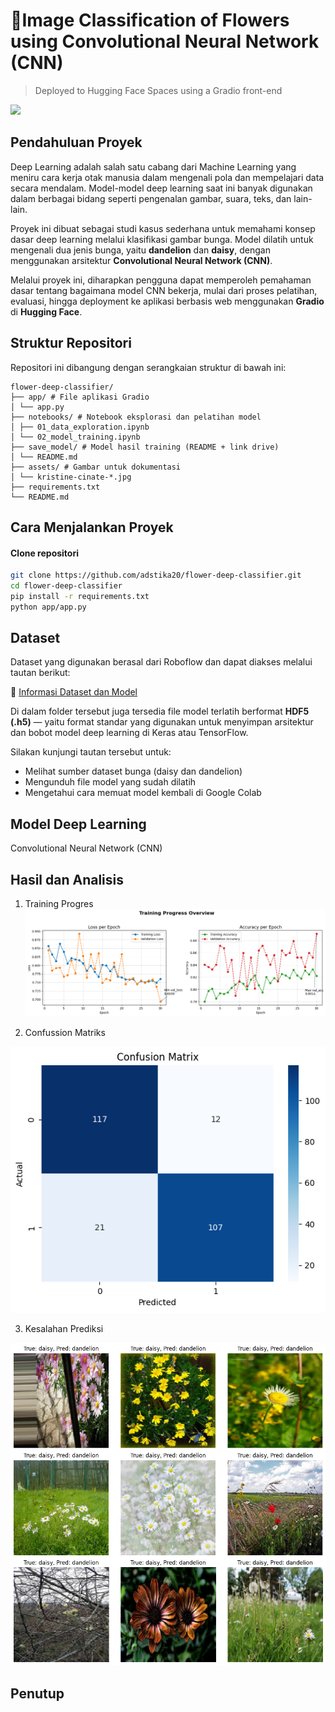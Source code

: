 # 🌼Image Classification of Flowers using Convolutional Neural Network (CNN)
> Deployed to Hugging Face Spaces using a Gradio front-end

<img src="https://github.com/adstika20/flower-deep-classifier/blob/main/assets/kristine-cinate-krlsGrxLa3U-unsplash.jpg?raw=true" width="950"/>


## Pendahuluan Proyek

Deep Learning adalah salah satu cabang dari Machine Learning yang meniru cara kerja otak manusia dalam mengenali pola dan mempelajari data secara mendalam. Model-model deep learning saat ini banyak digunakan dalam berbagai bidang seperti pengenalan gambar, suara, teks, dan lain-lain.

Proyek ini dibuat sebagai studi kasus sederhana untuk memahami konsep dasar deep learning melalui klasifikasi gambar bunga. Model dilatih untuk mengenali dua jenis bunga, yaitu **dandelion** dan **daisy**, dengan menggunakan arsitektur **Convolutional Neural Network (CNN)**.

Melalui proyek ini, diharapkan pengguna dapat memperoleh pemahaman dasar tentang bagaimana model CNN bekerja, mulai dari proses pelatihan, evaluasi, hingga deployment ke aplikasi berbasis web menggunakan **Gradio** di **Hugging Face**.

## Struktur Repositori
Repositori ini dibangung dengan serangkaian struktur di bawah ini:

```
flower-deep-classifier/
├── app/ # File aplikasi Gradio
│ └── app.py
├── notebooks/ # Notebook eksplorasi dan pelatihan model
│ ├── 01_data_exploration.ipynb
│ └── 02_model_training.ipynb
├── save_model/ # Model hasil training (README + link drive)
│ └── README.md
├── assets/ # Gambar untuk dokumentasi
│ └── kristine-cinate-*.jpg
├── requirements.txt
└── README.md

```

## Cara Menjalankan Proyek


#### Clone repositori
``````bash
git clone https://github.com/adstika20/flower-deep-classifier.git
cd flower-deep-classifier
pip install -r requirements.txt
python app/app.py

``````


## Dataset
Dataset yang digunakan berasal dari Roboflow dan dapat diakses melalui tautan berikut:

🔗 [Informasi Dataset dan Model](https://github.com/adstika20/flower-deep-classifier/tree/b0efd7b1e73d2f07ae6f8cbaab03c21c3e2191f3/save_model)

Di dalam folder tersebut juga tersedia file model terlatih berformat **HDF5 (.h5)** — yaitu format standar yang digunakan untuk menyimpan arsitektur dan bobot model deep learning di Keras atau TensorFlow.

Silakan kunjungi tautan tersebut untuk:
- Melihat sumber dataset bunga (daisy dan dandelion)
- Mengunduh file model yang sudah dilatih
- Mengetahui cara memuat model kembali di Google Colab


## Model Deep Learning
Convolutional Neural Network (CNN)


## Hasil dan Analisis
1. Training Progres
   ![Training Progres Overview](https://github.com/adstika20/flower-deep-classifier/blob/main/assets/Training%20Progress%20Overview.png)
   
3. Confussion Matriks

![Confusion Matriks](https://github.com/adstika20/flower-deep-classifier/blob/main/assets/Confusion%20Matrix.png)

3. Kesalahan Prediksi
   
![Kesalahan prediksi](https://github.com/adstika20/flower-deep-classifier/blob/main/assets/Jumlah%20gambar%20yang%20salah%20diprediksi.png)
   
## Penutup
